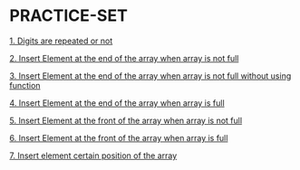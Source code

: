 # PRACTICE-SET          
   <p><a href="https://github.com/99monisha/PRACTICE-SET/blob/master/1.Repeating%20Digits/on.cpp">1. Digits are repeated or not<a/></p>
   <p><a href="https://github.com/99monisha/PRACTICE-SET/blob/master/2.pushEndArray/on.cpp">2. Insert Element at the end of the array when array is not full<a/></p>
   <p><a href="https://github.com/99monisha/PRACTICE-SET/blob/master/2.pushEndArray/on1.cpp">3. Insert Element at the end of the array when array is not full without using function<a/></p>
   <p><a href="https://github.com/99monisha/PRACTICE-SET/blob/master/2.pushEndArray/tw.cpp">4. Insert Element at the end of the array when array is full<a/></p>
    <p><a href="https://github.com/99monisha/PRACTICE-SET/blob/master/3.pushFrontArray/on.cpp">5. Insert Element at the front of the array when array is not full<a/></p>
   <p><a href="https://github.com/99monisha/PRACTICE-SET/blob/master/3.pushFrontArray/tw.cpp">6. Insert Element at the front of the array when array is full<a/></p>   
   <p><a href="https://github.com/99monisha/PRACTICE-SET/blob/master/4.pushCertain/on.cpp">7. Insert element certain position of the array<a/></p>
    <p><a href=""><a/></p>
     <p><a href=""><a/></p>
      <p><a href=""><a/></p>
       <p><a href=""><a/></p>
        <p><a href=""><a/></p>
         <p><a href=""><a/></p>

 
